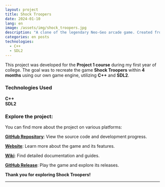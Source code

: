 ```yaml
---
layout: project
title: Shock Troopers
date: 2024-01-10
lang: en
image: /assets/img/shock_troopers.jpg
description: "A clone of the legendary Neo-Geo arcade game. Created from scratch with SDL2 and C++"
categories: en posts
technologies:
  - C++
  - SDL2
---
```


<link rel="stylesheet" type='text/css' href="https://cdn.jsdelivr.net/gh/devicons/devicon@latest/devicon.min.css" /> 

<p>This project was developed for the <b>Project 1 course</b> during my first year of college. The goal was to recreate the game <b>Shock Troopers</b> within <b>4 months</b> using our own game engine, utilizing <b>C++</b> and <b>SDL2</b>.</p>

<div class="skills-section">
  <h3>Technologies Used</h3>
  <div class="skills">
    <div class="skill">
      <i class="devicon-cplusplus-plain colored"></i>
      <span><b>C++</b></span>
    </div>
    <div class="skill">
      <i class="devicon-sdl-plain colored"></i>
      <span><b>SDL2</b></span>
    </div>
  </div>
</div>

<h3>Explore the project:</h3>

<p>You can find more about the project on various platforms:</p>
<p><a href="https://github.com/Very-Serious-Games/Project1-Shock-Troopers"><b>GitHub Repository</b></a>: View the source code and development progress.</p>
<p><a href="https://very-serious-games.github.io/Project1-Shock-Troopers/"><b>Website</b></a>: Learn more about the game and its features.</p>
<p><a href="https://github.com/Very-Serious-Games/Project1-Shock-Troopers/wiki"><b>Wiki</b></a>: Find detailed documentation and guides.</p>
<p><a href="https://github.com/Very-Serious-Games/Project1-Shock-Troopers/releases/tag/Release"><b>GitHub Release</b></a>: Play the game and explore its releases.</p>

<p><b>Thank you for exploring Shock Troopers!</b></p>

---